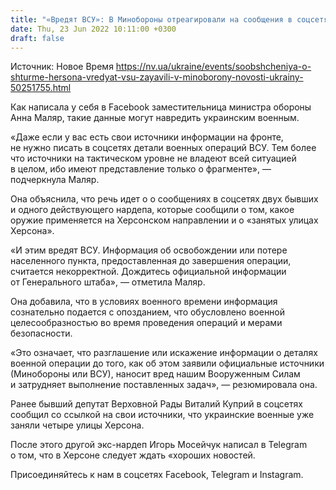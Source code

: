 ```yaml
---
title: "«Вредят ВСУ»: В Минобороны отреагировали на сообщения в соцсетях об успехах в Херсоне"
date: Thu, 23 Jun 2022 10:11:00 +0300
draft: false
---
```

Источник: Новое Время https://nv.ua/ukraine/events/soobshcheniya-o-shturme-hersona-vredyat-vsu-zayavili-v-minoborony-novosti-ukrainy-50251755.html


 Как написала у себя в Facebook заместительница министра обороны Анна Маляр, такие данные могут навредить украинским военным.

«Даже если у вас есть свои источники информации на фронте, не нужно писать в соцсетях детали военных операций ВСУ. Тем более что источники на тактическом уровне не владеют всей ситуацией в целом, ибо имеют представление только о фрагменте», — подчеркнула Маляр.

Она объяснила, что речь идет о о сообщениях в соцсетях двух бывших и одного действующего нардепа, которые сообщили о том, какое оружие применяется на Херсонском направлении и о «занятых улицах Херсона».

«И этим вредят ВСУ. Информация об освобождении или потере населенного пункта, предоставленная до завершения операции, считается некорректной. Дождитесь официальной информации от Генерального штаба», — отметила Маляр.

Она добавила, что в условиях военного времени информация сознательно подается с опозданием, что обусловлено военной целесообразностью во время проведения операций и мерами безопасности.

«Это означает, что разглашение или искажение информации о деталях военной операции до того, как об этом заявили официальные источники (Минобороны или ВСУ), наносит вред нашим Вооруженным Силам и затрудняет выполнение поставленных задач», — резюмировала она.

Ранее бывший депутат Верховной Рады Виталий Куприй в соцсетях сообщил со ссылкой на свои источники, что украинские военные уже заняли четыре улицы Херсона. 

После этого другой экс-нардеп Игорь Мосейчук написал в Telegram о том, что в Херсоне следует ждать «хороших новостей.

Присоединяйтесь к нам в соцсетях Facebook, Telegram и Instagram.
